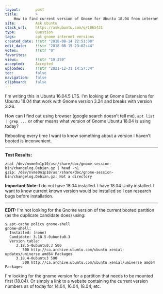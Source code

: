 ```yaml
---
layout:       post
title:        >
    How to find current version of Gnome for Ubuntu 18.04 from internet?
site:         Ask Ubuntu
stack_url:    https://askubuntu.com/q/1065431
type:         Question
tags:         apt gnome internet versions
created_date: !!str "2018-08-14 22:51:08"
edit_date:    !!str "2018-08-15 23:02:44"
votes:        !!str "0"
favorites:    
views:        !!str "10,359"
accepted:     Accepted
uploaded:     !!str "2021-12-31 14:57:34"
toc:          false
navigation:   false
clipboard:    false
---
```


I'm writing this in Ubuntu 16.04.5 LTS. I'm looking at Gnome Extensions for Ubuntu 18.04 that work with Gnome version 3.24 and breaks with version 3.26.

How can I find out using browser (google search doesn't tell me), `apt list | grep ...` or other means what version of Gnome Ubuntu 18.04 is using today?

Rebooting every time I want to know something about a version I haven't booted is inconvenient.


----------

**Test Results:**

``` 
zcat /dev/nvme0n1p10/usr/share/doc/gnome-session-bin/changelog.Debian.gz | head -n1
gzip: /dev/nvme0n1p10/usr/share/doc/gnome-session-bin/changelog.Debian.gz: Not a directory

```


**Important Note:** I do not have 18.04 installed. I have 18.04 Unity installed. I want to know current known version would be installed so I can research bugs before installation.

----------


**EDIT:** I'm not looking for the Gnome version of the current booted partition (as the duplicate candidate does) using:

``` 
$ apt-cache policy gnome-shell
gnome-shell:
  Installed: (none)
  Candidate: 3.18.5-0ubuntu0.3
  Version table:
     3.18.5-0ubuntu0.3 500
        500 http://ca.archive.ubuntu.com/ubuntu xenial-updates/universe amd64 Packages
     3.18.4-0ubuntu3 500
        500 http://ca.archive.ubuntu.com/ubuntu xenial/universe amd64 Packages

```

I'm looking for the gnome version for a partition that needs to be mounted first (18.04). Or simply a link to a website containing the current version numbers as of today for 14.04, 16.04, 18.04, etc.

